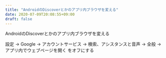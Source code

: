 ```yaml
---
title: "AndroidのDiscoverとかのアプリ内ブラウザを変える"
date: 2020-07-09T20:08:55+09:00
draft: false
---
```


AndroidのDiscoverとかのアプリ内ブラウザを変える

<!--more-->

設定 -> Google -> アカウントサービス -> 検索、アシスタンスと音声 -> 全般 -> アプリ内でウェブページを開く をオフにする
